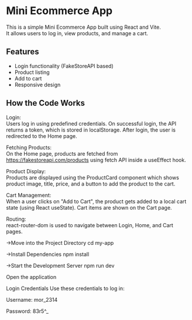 # Mini Ecommerce App

This is a simple Mini Ecommerce App built using React and Vite.  
It allows users to log in, view products, and manage a cart.

## Features

- Login functionality (FakeStoreAPI based)
- Product listing
- Add to cart
- Responsive design

## How the Code Works

Login:  
Users log in using predefined credentials. On successful login, the API returns a token, which is stored in localStorage. After login, the user is redirected to the Home page.

Fetching Products:  
On the Home page, products are fetched from https://fakestoreapi.com/products using fetch API inside a useEffect hook.

Product Display:  
Products are displayed using the ProductCard component which shows product image, title, price, and a button to add the product to the cart.

Cart Management:  
When a user clicks on "Add to Cart", the product gets added to a local cart state (using React useState). Cart items are shown on the Cart page.

Routing:  
react-router-dom is used to navigate between Login, Home, and Cart pages.

->Move into the Project Directory
cd my-app

->Install Dependencies
npm install

->Start the Development Server
npm run dev

Open the application

Login Credentials
Use these credentials to log in:

Username: mor_2314

Password: 83r5^_



